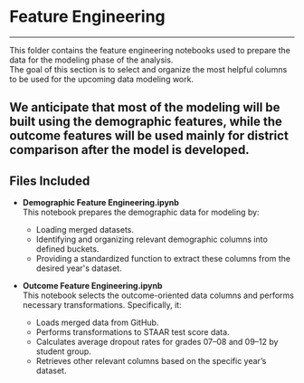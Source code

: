 # Feature Engineering
---
This folder contains the feature engineering notebooks used to prepare the data for the modeling phase of the analysis.  
The goal of this section is to select and organize the most helpful columns to be used for the upcoming data modeling work.  

We anticipate that most of the modeling will be built using the demographic features, while the outcome features will be used mainly for district comparison after the model is developed.
---
## Files Included

- **Demographic Feature Engineering.ipynb**  
  This notebook prepares the demographic data for modeling by:
  - Loading merged datasets.
  - Identifying and organizing relevant demographic columns into defined buckets.
  - Providing a standardized function to extract these columns from the desired year's dataset.

- **Outcome Feature Engineering.ipynb**  
  This notebook selects the outcome-oriented data columns and performs necessary transformations. Specifically, it:
  - Loads merged data from GitHub.
  - Performs transformations to STAAR test score data.
  - Calculates average dropout rates for grades 07–08 and 09–12 by student group.
  - Retrieves other relevant columns based on the specific year’s dataset.
